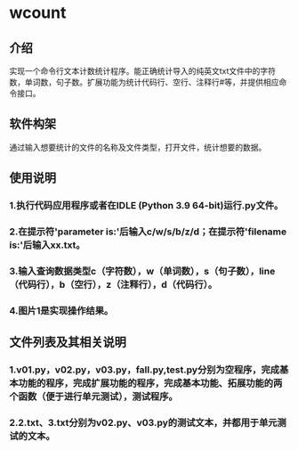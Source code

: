 # wcount
## 介绍
实现一个命令行文本计数统计程序。能正确统计导入的纯英文txt文件中的字符数，单词数，句子数。扩展功能为统计代码行、空行、注释行#等，并提供相应命令接口。
## 软件构架
   通过输入想要统计的文件的名称及文件类型，打开文件，统计想要的数据。
## 使用说明
### 1.执行代码应用程序或者在IDLE (Python 3.9 64-bit)运行.py文件。
### 2.在提示符'parameter is:'后输入c/w/s/b/z/d；在提示符'filename is:'后输入xx.txt。
### 3.输入查询数据类型c（字符数），w（单词数），s（句子数），line（代码行），b（空行），z（注释行），d（代码行）。
### 4.图片1是实现操作结果。
## 文件列表及其相关说明
### 1.v01.py，v02.py，v03.py，fall.py,test.py分别为空程序，完成基本功能的程序，完成扩展功能的程序，完成基本功能、拓展功能的两个函数（便于进行单元测试），测试程序。
### 2.2.txt、3.txt分别为v02.py、v03.py的测试文本，并都用于单元测试的文本。
